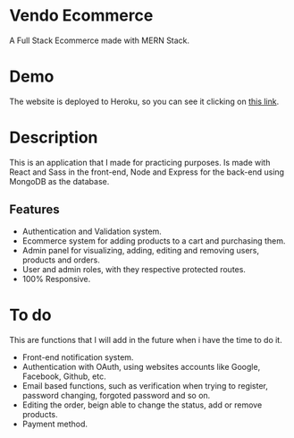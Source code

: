 # Vendo Ecommerce
A Full Stack Ecommerce made with MERN Stack.

# Demo

The website is deployed to Heroku, so you can see it clicking on [this link](https://vendo-ecommerce.herokuapp.com/).

# Description

This is an application that I made for practicing purposes. Is made with React and Sass in the front-end, Node and Express for the back-end using MongoDB as the database.

## Features

- Authentication and Validation system.
- Ecommerce system for adding products to a cart and purchasing them.
- Admin panel for visualizing, adding, editing and removing users, products and orders.
- User and admin roles, with they respective protected routes.
- 100% Responsive.

# To do

This are functions that I will add in the future when i have the time to do it.

- Front-end notification system.
- Authentication with OAuth, using websites accounts like Google, Facebook, Github, etc.
- Email based functions, such as verification when trying to register, password changing, forgoted password and so on.
- Editing the order, beign able to change the status, add or remove products.
- Payment method.
